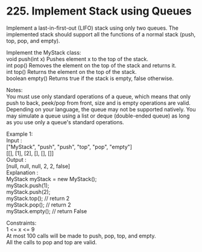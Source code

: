 # 225. Implement Stack using Queues




Implement a last-in-first-out (LIFO) stack using only two queues. The implemented stack should support all the functions of a normal stack (push, top, pop, and empty).        

Implement the MyStack class:       
void push(int x) Pushes element x to the top of the stack.            
int pop() Removes the element on the top of the stack and returns it.        
int top() Returns the element on the top of the stack.               
boolean empty() Returns true if the stack is empty, false otherwise.         

Notes:       
You must use only standard operations of a queue, which means that only push to back, peek/pop from front, size and is empty operations are valid.           
Depending on your language, the queue may not be supported natively. You may simulate a queue using a list or deque (double-ended queue) as long as you use only a queue's standard operations.         

Example 1:       
Input :         
["MyStack", "push", "push", "top", "pop", "empty"]           
[[], [1], [2], [], [], []]           
Output :       
[null, null, null, 2, 2, false]         
Explanation :        
MyStack myStack = new MyStack();      
myStack.push(1);       
myStack.push(2);          
myStack.top(); // return 2        
myStack.pop(); // return 2       
myStack.empty(); // return False     
 
Constraints:      
1 <= x <= 9       
At most 100 calls will be made to push, pop, top, and empty.       
All the calls to pop and top are valid.        

